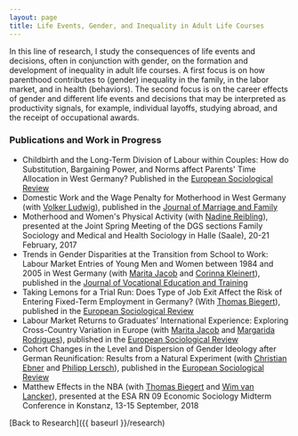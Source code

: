 ```yaml
---
layout: page
title: Life Events, Gender, and Inequality in Adult Life Courses
---
```


In this line of research, I study the consequences of life events and decisions, often in conjunction with gender, on the formation and development of inequality in adult life courses. A first focus is on how parenthood contributes to (gender) inequality in the family, in the labor market, and in health (behaviors). The second focus is on the career effects of gender and different life events and decisions that may be interpreted as productivity signals, for example, individual layoffs, studying abroad, and the receipt of occupational awards. 

### Publications and Work in Progress
* Childbirth and the Long-Term Division of Labour within Couples: How do Substitution, Bargaining Power, and Norms affect Parents' Time Allocation in West Germany? Published in the [European Sociological Review](https://doi.org/10.1093/esr/jcr026)  
* Domestic Work and the Wage Penalty for Motherhood in West Germany (with [Volker Ludwig](https://www.sowi.uni-kl.de/soziologie/team/ludwig/)), published in the [Journal of Marriage and Family](http://onlinelibrary.wiley.com/doi/10.1111/j.1741-3737.2011.00886.x/abstract)
* Motherhood and Women's Physical Activity (with [Nadine Reibling](https://www.uni-siegen.de/phil/sozialwissenschaften/soziologie/mitarbeiter/reibling_nadine/)), presented at the Joint Spring Meeting of the DGS sections Family Sociology and Medical and Health Sociology in Halle (Saale), 20-21 February, 2017  
* Trends in Gender Disparities at the Transition from School to Work: Labour Market Entries of Young Men and Women between 1984 and 2005 in West Germany (with [Marita Jacob](https://www.iss-wiso.uni-koeln.de/de/institut/personen/j/prof-dr-marita-jacob/) and [Corinna Kleinert](https://www.uni-bamberg.de/sozlangbifo/team/prof-dr-corinna-kleinert/)), published in the [Journal of Vocational Education and Training](https://doi.org/10.1080/13636820.2012.738427)
* Taking Lemons for a Trial Run: Does Type of Job Exit Affect the Risk of Entering Fixed-Term Employment in Germany? (With [Thomas Biegert](https://thomasbiegert.github.io)), published in the [European Sociological Review](https://doi.org/10.1093/esr/jcy003) 
* Labour Market Returns to Graduates’ International Experience: Exploring Cross-Country Variation in Europe (with [Marita Jacob](https://www.iss-wiso.uni-koeln.de/de/institut/personen/j/prof-dr-marita-jacob/) and [Margarida Rodrigues](https://autonoma.pt/docentes/margarida-rodrigues/)), published in the [European Sociological Review](https://academic.oup.com/esr/advance-article/doi/10.1093/esr/jcz022/5491504?guestAccessKey=0ca76bf9-84f2-466f-9259-7f83bf91ffea) 
* Cohort Changes in the Level and Dispersion of Gender Ideology after German Reunification: Results from a Natural Experiment (with [Christian Ebner](https://www.tu-braunschweig.de/sao/arbeit/team/ebner) and [Philipp Lersch](http://philipplersch.net/)), published in the [European Sociological Review](https://academic.oup.com/esr/advance-article/doi/10.1093/esr/jcaa015/5825421?guestAccessKey=753b0df7-7880-4abb-bd5a-23a60b76a910)
* Matthew Effects in the NBA (with [Thomas Biegert](https://thomasbiegert.github.io) and [Wim van Lancker](http://www.wimvanlancker.be/)), presented at the ESA RN 09 Economic Sociology Midterm Conference in Konstanz, 13-15 September, 2018

[Back to Research]({{ baseurl }}/research)
